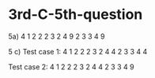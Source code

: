 # 3rd-C-5th-question
5a)
   4
   1 2
   2 2
   3 2
   4 9
   2
   3 3
   4 9



   5 c)
   Test case 1:
   4
   1 2
   2 2
   3 2
   4 4
   2
   3 3
   4 4		

   Test case 2:
   4
   1 2
   2 2
   3 2
   4 4
   2
   3 3
   4 9
